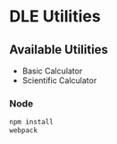 # DLE Utilities

## Available Utilities

  - Basic Calculator
  - Scientific Calculator

### Node

```sh
npm install
webpack
```